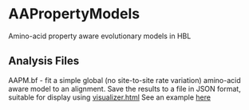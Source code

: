 AAPropertyModels
================

Amino-acid property aware evolutionary models in HBL

Analysis Files
-------------

AAPM.bf - fit a simple global (no site-to-site rate variation) amino-acid aware model to an alignment. 
Save the results to a file in JSON format, suitable for display using [visualizer.html](AAPropertyModels/visualizer.html)
See an example [here](AAPropertyModels/visualizer.html)

